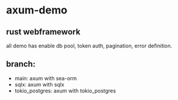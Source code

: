 # axum-demo
## rust webframework
all demo has enable db pool, token auth, pagination, error definition.
## branch:
* main: axum with sea-orm
* sqlx: axum with sqlx
* tokio_postgres: axum with tokio_postgres
